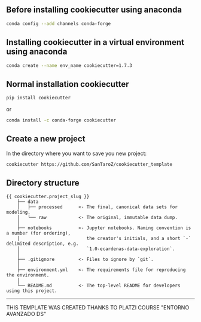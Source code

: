 ## Before installing cookiecutter using anaconda

``` bash
conda config --add channels conda-forge
```

## Installing cookiecutter in a virtual environment using anaconda

``` bash
conda create --name env_name cookiecutter=1.7.3
```

## Normal installation cookiecutter

``` bash
pip install cookiecutter
```

or

``` bash
conda install -c conda-forge cookiecutter
```

## Create a new project


In the directory where you want to save you new project:

```bash
cookiecutter https://github.com/SanTaroZ/cookiecutter_template
```


## Directory structure

    {{ cookiecutter.project_slug }}
        ├── data
        │   ├── processed      <- The final, canonical data sets for modeling.
        │   └── raw            <- The original, immutable data dump.
        │
        ├── notebooks          <- Jupyter notebooks. Naming convention is a number (for ordering),
        │                         the creator's initials, and a short `-` delimited description, e.g.
        │                         `1.0-ecardenas-data-exploration`.
        │
        ├── .gitignore         <- Files to ignore by `git`.
        │
        ├── environment.yml    <- The requirements file for reproducing the environment.
        │
        └── README.md          <- The top-level README for developers using this project.

---



THIS TEMPLATE WAS CREATED THANKS TO PLATZI COURSE "ENTORNO AVANZADO DS"
